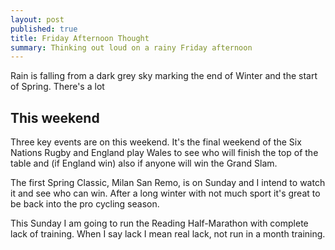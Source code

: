 ```yaml
---
layout: post
published: true
title: Friday Afternoon Thought
summary: Thinking out loud on a rainy Friday afternoon
---
```


Rain is falling from a dark grey sky marking the end of Winter and the start of Spring. There's a lot 

## This weekend
Three key events are on this weekend. It's the final weekend of the Six Nations Rugby and England play Wales to see who will finish the top of the table and (if England win) also if anyone will win the Grand Slam.

The first Spring Classic, Milan San Remo, is on Sunday and I intend to watch it and see who can win. After a long winter with not much sport it's great to be back into the pro cycling season.

This Sunday I am going to run the Reading Half-Marathon with complete lack of training. When I say lack I mean real lack, not run in a month training. 

